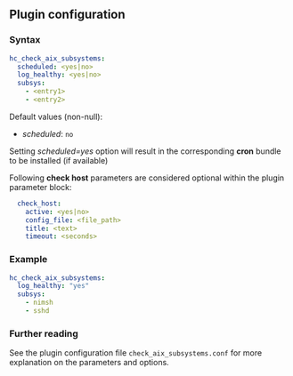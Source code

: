 ## Plugin configuration

### Syntax

```yaml
hc_check_aix_subsystems:
  scheduled: <yes|no>
  log_healthy: <yes|no>
  subsys:
    - <entry1>
    - <entry2>
```

Default values (non-null):
* *scheduled*: `no`

Setting *scheduled=yes* option will result in the corresponding **cron** bundle to be installed (if available)

Following **check host** parameters are considered optional within the plugin parameter block:

```yaml
  check_host:
    active: <yes|no>
    config_file: <file_path>
    title: <text>
    timeout: <seconds>
```

### Example

```yaml
hc_check_aix_subsystems:
  log_healthy: "yes"
  subsys:
    - nimsh
    - sshd
```

### Further reading

See the plugin configuration file `check_aix_subsystems.conf` for more explanation on the parameters and options.

